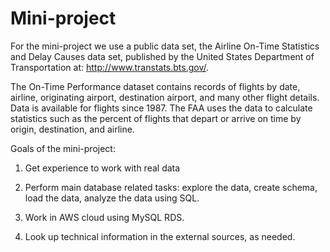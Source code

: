 # Mini-project

For the mini-project we use a public data set, the Airline On-Time Statistics and Delay Causes data set, published by the United States Department of Transportation at: http://www.transtats.bts.gov/.

The On-Time Performance dataset contains records of flights by date, airline, originating airport, destination airport, and many other flight details. Data is available for flights since 1987. The FAA uses the data to calculate statistics such as the percent of flights that depart or arrive on time by origin, destination, and airline.

Goals of the mini-project:

1. Get experience to work with real data

2. Perform main database related tasks: explore the data, create schema, load the data, analyze the data using SQL.

3. Work in AWS cloud using MySQL RDS.

3. Look up technical information in the external sources, as needed.
